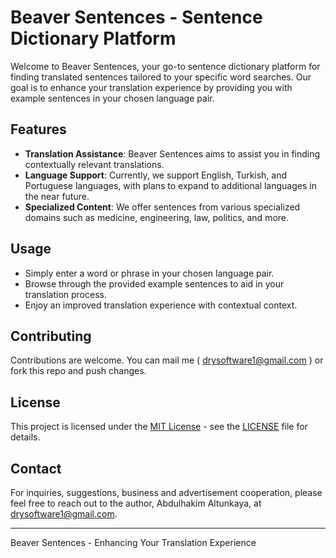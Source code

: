 # Beaver Sentences - Sentence Dictionary Platform

Welcome to Beaver Sentences, your go-to sentence dictionary platform for finding translated sentences tailored to your specific word searches. Our goal is to enhance your translation experience by providing you with example sentences in your chosen language pair.

## Features

- **Translation Assistance**: Beaver Sentences aims to assist you in finding contextually relevant translations.
- **Language Support**: Currently, we support English, Turkish, and Portuguese languages, with plans to expand to additional languages in the near future.
- **Specialized Content**: We offer sentences from various specialized domains such as medicine, engineering, law, politics, and more.

## Usage

- Simply enter a word or phrase in your chosen language pair.
- Browse through the provided example sentences to aid in your translation process.
- Enjoy an improved translation experience with contextual context.

## Contributing

Contributions are welcome. You can mail me ( drysoftware1@gmail.com ) or fork this repo and push changes.

## License

This project is licensed under the [MIT License](LICENSE) - see the [LICENSE](LICENSE) file for details.

## Contact

For inquiries, suggestions, business and advertisement cooperation, please feel free to reach out to the author, Abdulhakim Altunkaya, at [drysoftware1@gmail.com](mailto:drysoftware1@gmail.com).

---

Beaver Sentences - Enhancing Your Translation Experience